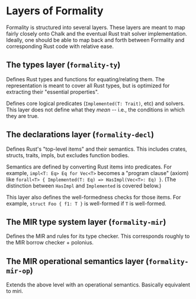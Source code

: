 # Layers of Formality

Formality is structured into several layers.
These layers are meant to map fairly closely onto Chalk and the eventual Rust trait solver implementation.
Ideally, one should be able to map back and forth between Formality and corresponding Rust code with relative ease.
<!-- "the code": the rustc code? Chalk code? redex code? -->

## The types layer (`formality-ty`)

Defines Rust types and functions for equating/relating them.
The representation is meant to cover all Rust types,
but is optimized for extracting their "essential properties".

Defines core logical predicates (`Implemented(T: Trait)`, etc) and solvers.
This layer does not define what they *mean* -- i.e., the conditions in which they are true.

## The declarations layer (`formality-decl`)

Defines Rust's "top-level items" and their semantics.
This includes crates, structs, traits, impls, but excludes function bodies.
<!-- can we be more specific than "top-level items" -->
<!-- will it always exclude functions? -->

Semantics are defined by converting Rust items into predicates.
For example, `impl<T: Eq> Eq for Vec<T>` becomes a "program clause" (axiom)
like `forall<T> { Implemented(T: Eq) => HasImpl(Vec<T>: Eq) }`.
(The distinction between `HasImpl` and `Implemented` is covered below.)

This layer also defines the well-formedness checks for those items.
For example, `struct Foo { f1: T }` is well-formed if `T` is well-formed.

## The MIR type system layer (`formality-mir`)

Defines the MIR and rules for its type checker.
This corresponds roughly to the MIR borrow checker + polonius.

<!-- Nick: and the type checker (and trait system) too, or is this just about lifetime checking? -->
<!-- Niko: all the things  -->
<!-- Niko: note that the MIR borrow checker includes a type checker -->

## The MIR operational semantics layer (`formality-mir-op`)

Extends the above level with an operational semantics.
Basically equivalent to miri.
